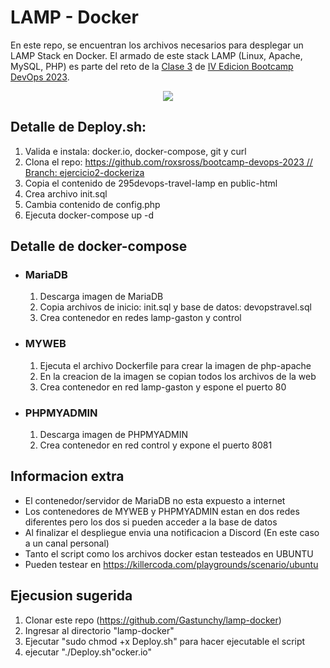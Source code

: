 # LAMP - Docker
En este repo, se encuentran los archivos necesarios para desplegar un LAMP Stack en Docker.
El armado de este stack LAMP (Linux, Apache, MySQL, PHP) es parte del reto de la [Clase 3](https://www.youtube.com/live/TSaGCXsyVU4?si=qOZiYKkMzcpQVv0x) de [IV Edicion Bootcamp DevOps 2023](https://www.youtube.com/playlist?list=PLNkefP1xaOeyTQuNnd6HYVPqCWMXn-c5P).

<p align="center">
  <img src="https://github.com/Gastunchy/lamp-docker/assets/97688245/5617e114-f08d-420d-9023-2575c986621e">
</p>

## Detalle de Deploy.sh:
1. Valida e instala: docker.io, docker-compose, git y curl
3. Clona el repo: [https://github.com/roxsross/bootcamp-devops-2023 // Branch: ejercicio2-dockeriza](https://github.com/roxsross/bootcamp-devops-2023/tree/ejercicio2-dockeriza)
4. Copia el contenido de 295devops-travel-lamp en public-html
5. Crea archivo init.sql
6. Cambia contenido de config.php
7. Ejecuta docker-compose up -d

## Detalle de docker-compose
- ### MariaDB
  1. Descarga imagen de MariaDB
  2. Copia archivos de inicio: init.sql y base de datos: devopstravel.sql
  3. Crea contenedor en redes lamp-gaston y control
- ### MYWEB
  1. Ejecuta el archivo Dockerfile para crear la imagen de php-apache
  2. En la creacion de la imagen se copian todos los archivos de la web
  3. Crea contenedor en red lamp-gaston y espone el puerto 80
- ### PHPMYADMIN
  1. Descarga imagen de PHPMYADMIN
  2. Crea contenedor en red control y expone el puerto 8081

## Informacion extra
- El contenedor/servidor de MariaDB no esta expuesto a internet
- Los contenedores de MYWEB y PHPMYADMIN estan en dos redes diferentes pero los dos si pueden acceder a la base de datos
- Al finalizar el despliegue envia una notificacion a Discord (En este caso a un canal personal)
- Tanto el script como los archivos docker estan testeados en UBUNTU
- Pueden testear en https://killercoda.com/playgrounds/scenario/ubuntu

## Ejecusion sugerida
1. Clonar este repo (https://github.com/Gastunchy/lamp-docker)
2. Ingresar al directorio "lamp-docker"
3. Ejecutar "sudo chmod +x Deploy.sh" para hacer ejecutable el script
4. ejecutar "./Deploy.sh"ocker.io"
